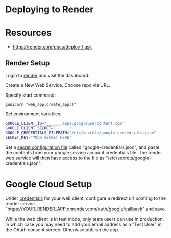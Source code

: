 # Deploying to Render

# Resources

  + https://render.com/docs/deploy-flask


## Render Setup

Login to [render](https://dashboard.render.com) and visit the dashboard.

Create a New Web Service. Choose repo via URL.

Specify start command:

```
gunicorn "web_app:create_app()"
```

Set environment variables:

```sh
GOOGLE_CLIENT_ID="______.apps.googleusercontent.com"
GOOGLE_CLIENT_SECRET="______"
GOOGLE_CREDENTIALS_FILEPATH="/etc/secrets/google-credentials.json"
SECRET_KEY="YOUR SECRET HERE"
```

Set a [secret configuration file](https://community.render.com/t/using-google-application-credentials-json/6885) called "google-credentials.json", and paste the contents from your google service account credentials file. The render web service will then have access to the file as "/etc/secrets/google-credentials.json".


# Google Cloud Setup

Under [credentials](https://console.cloud.google.com/apis/credentials/) for your web client, configure a redirect url pointing to the render server: "https://YOUR_RENDER_APP.onrender.com/auth/google/callback" and save.

While the web client is in test mode, only tests users can use in production, in which case you may need to add your email address as a "Test User" in the OAuth consent screen. Otherwise publish the app.
